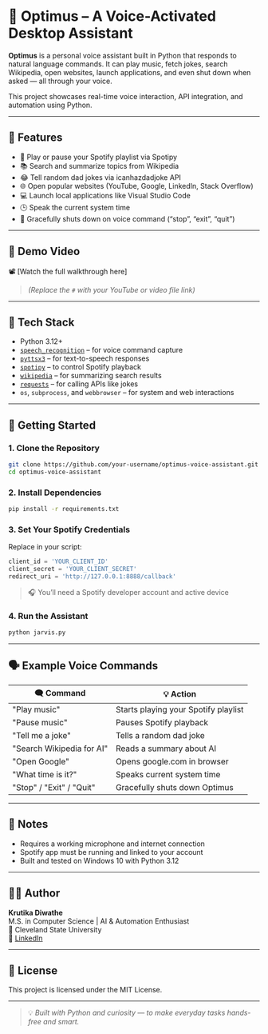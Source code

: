 
# 🤖 Optimus – A Voice-Activated Desktop Assistant

**Optimus** is a personal voice assistant built in Python that responds to natural language commands. It can play music, fetch jokes, search Wikipedia, open websites, launch applications, and even shut down when asked — all through your voice.

This project showcases real-time voice interaction, API integration, and automation using Python.

---

## 🎯 Features

- 🎵 Play or pause your Spotify playlist via Spotipy
- 📚 Search and summarize topics from Wikipedia
- 😂 Tell random dad jokes via icanhazdadjoke API
- 🌐 Open popular websites (YouTube, Google, LinkedIn, Stack Overflow)
- 💻 Launch local applications like Visual Studio Code
- 🕒 Speak the current system time
- 🛑 Gracefully shuts down on voice command (“stop”, “exit”, “quit”)

---

## 🎥 Demo Video

📽️ [Watch the full walkthrough here] 
> *(Replace the `#` with your YouTube or video file link)*

---

## 🧰 Tech Stack

- Python 3.12+
- [`speech_recognition`](https://pypi.org/project/SpeechRecognition/) – for voice command capture
- [`pyttsx3`](https://pypi.org/project/pyttsx3/) – for text-to-speech responses
- [`spotipy`](https://spotipy.readthedocs.io/) – to control Spotify playback
- [`wikipedia`](https://pypi.org/project/wikipedia/) – for summarizing search results
- [`requests`](https://pypi.org/project/requests/) – for calling APIs like jokes
- `os`, `subprocess`, and `webbrowser` – for system and web interactions

---

## 🚀 Getting Started

### 1. Clone the Repository

```bash
git clone https://github.com/your-username/optimus-voice-assistant.git
cd optimus-voice-assistant
```

### 2. Install Dependencies

```bash
pip install -r requirements.txt
```

### 3. Set Your Spotify Credentials

Replace in your script:

```python
client_id = 'YOUR_CLIENT_ID'
client_secret = 'YOUR_CLIENT_SECRET'
redirect_uri = 'http://127.0.0.1:8888/callback'
```

> 🎧 You’ll need a Spotify developer account and active device

### 4. Run the Assistant

```bash
python jarvis.py
```

---

## 🗣 Example Voice Commands

| 🗨️ Command                  | 💡 Action                            |
|----------------------------|--------------------------------------|
| "Play music"               | Starts playing your Spotify playlist |
| "Pause music"              | Pauses Spotify playback              |
| "Tell me a joke"           | Tells a random dad joke              |
| "Search Wikipedia for AI"  | Reads a summary about AI             |
| "Open Google"              | Opens google.com in browser          |
| "What time is it?"         | Speaks current system time           |
| "Stop" / "Exit" / "Quit"   | Gracefully shuts down Optimus        |

---

## 📌 Notes

- Requires a working microphone and internet connection
- Spotify app must be running and linked to your account
- Built and tested on Windows 10 with Python 3.12

---

## 👩‍💻 Author

**Krutika Diwathe**  
M.S. in Computer Science | AI & Automation Enthusiast  
📍 Cleveland State University  
🔗 [LinkedIn](https://www.linkedin.com/in/krutika-diwathe)

---

## 📎 License

This project is licensed under the MIT License.

---

> 💡 *Built with Python and curiosity — to make everyday tasks hands-free and smart.*

